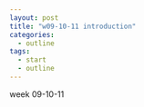```yaml
---
layout: post
title: "w09-10-11 introduction"
categories:
  - outline
tags:
  - start
  - outline
---
```


week 09-10-11
